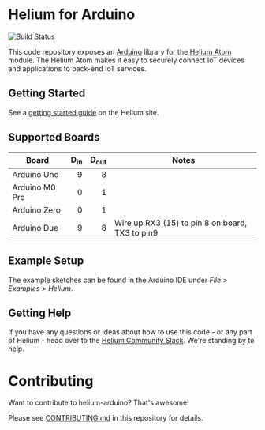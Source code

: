 # Helium for Arduino #

![Build Status](https://travis-ci.org/helium/helium-arduino.svg?branch=master)

This code repository exposes an [Arduino](https://www.arduino.cc/)
library for
the [Helium Atom](https://www.helium.com/products/atom-xbee-module)
module. The Helium Atom makes it easy to securely connect IoT devices
and applications to back-end IoT services.


## Getting Started ##


See
a
[getting started guide](https://www.helium.com/dev/hardware-libraries/arduino) on
the Helium site.


## Supported Boards ##

Board             | D<SUB>in</SUB> | D<SUB>out</SUB> | Notes                                           |
------------------| -------------: | --------------: | ------------------------------------------------|
Arduino Uno       | 9              | 8               |                                                 |
Arduino M0 Pro    | 0              | 1               |                                                 |
Arduino Zero      | 0              | 1               |                                                 |
Arduino Due       | 9              | 8               | Wire up RX3 (15) to pin 8 on board, TX3 to pin9 |


## Example Setup ##

The example sketches can be found in the Arduino IDE under _File >
Examples > Helium_.

## Getting Help ##

If you have any questions or ideas about how to use this code - or any
part of Helium - head over to
the [Helium Community Slack](http://chat.helium.com/). We're standing
by to help.

# Contributing

Want to contribute to helium-arduino? That's awesome!

Please
see
[CONTRIBUTING.md](https://github.com/helium/helium-arduino/blob/master/CONTRIBUTING.md) in
this repository for details.
